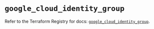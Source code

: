 # `google_cloud_identity_group`

Refer to the Terraform Registry for docs: [`google_cloud_identity_group`](https://registry.terraform.io/providers/hashicorp/google/5.36.0/docs/resources/cloud_identity_group).
